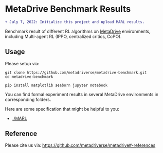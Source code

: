 # MetaDrive Benchmark Results

```diff
+ July 7, 2022: Initialize this project and upload MARL results.
```


Benchmark result of different RL algorithms on [MetaDrive](https://github.com/metadriverse/metadrive) environments, including Multi-agent RL (IPPO, centralized critics, CoPO).


## Usage

Please setup via:

```
git clone https://github.com/metadriverse/metadrive-benchmark.git
cd metadrive-benchmark

pip install matplotlib seaborn jupyter notebook
```

You can find formal experiment results in several MetaDrive environments in corresponding folders.

Here are some specification that might be helpful to you:

* [./MARL](./MARL)



## Reference

Please cite us via: https://github.com/metadriverse/metadrive#-references